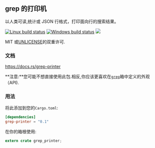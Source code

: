 ## grep 的打印机

以人类可读,统计或 JSON 行格式，打印面向行的搜索结果。

[![Linux build status](https://api.travis-ci.org/BurntSushi/ripgrep.svg)](https://travis-ci.org/BurntSushi/ripgrep)
[![Windows build status](https://ci.appveyor.com/api/projects/status/github/BurntSushi/ripgrep?svg=true)](https://ci.appveyor.com/project/BurntSushi/ripgrep)
[![](https://img.shields.io/crates/v/grep-printer.svg)](https://crates.io/crates/grep-printer)

MIT 或[UNLICENSE](http://unlicense.org)的双重许可.

### 文档

<https://docs.rs/grep-printer>

**注意:**您可能不想直接使用此包.相反,你应该更喜欢在[`grep`](https://docs.rs/grep)箱中定义的外观（API).

### 用法

将此添加到您的`Cargo.toml`:

```toml
[dependencies]
grep-printer = "0.1"
```

在你的箱根使用:

```rust
extern crate grep_printer;
```
